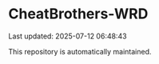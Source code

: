 # CheatBrothers-WRD

Last updated: 2025-07-12 06:48:43

This repository is automatically maintained.
